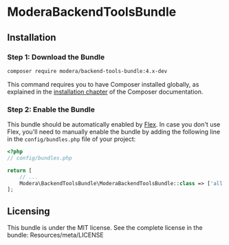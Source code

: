 # ModeraBackendToolsBundle

## Installation

### Step 1: Download the Bundle

``` bash
composer require modera/backend-tools-bundle:4.x-dev
```

This command requires you to have Composer installed globally, as explained
in the [installation chapter](https://getcomposer.org/doc/00-intro.md) of the Composer documentation.

### Step 2: Enable the Bundle

This bundle should be automatically enabled by [Flex](https://symfony.com/doc/current/setup/flex.html).
In case you don't use Flex, you'll need to manually enable the bundle by
adding the following line in the `config/bundles.php` file of your project:

``` php
<?php
// config/bundles.php

return [
    // ...
    Modera\BackendToolsBundle\ModeraBackendToolsBundle::class => ['all' => true],
];
```

## Licensing

This bundle is under the MIT license. See the complete license in the bundle:
Resources/meta/LICENSE
